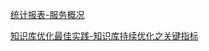 [统计报表-服务概况](http://docs-ai.easemob.com/cs/report-summary)

[知识库优化最佳实践-知识库持续优化之关键指标](http://docs-ai.easemob.com/cs/optimize-metrics)